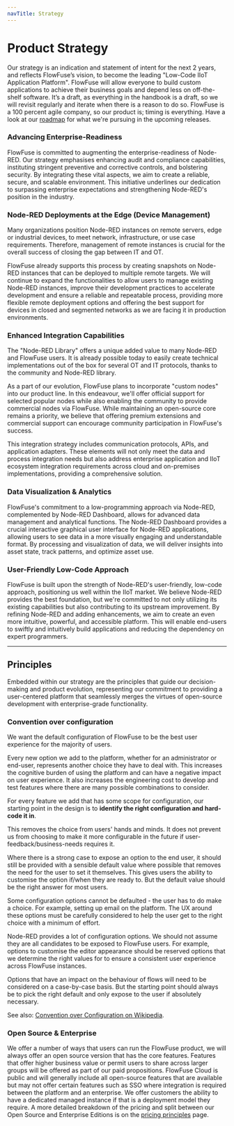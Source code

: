 ```yaml
---
navTitle: Strategy
---
```


# Product Strategy

Our strategy is an indication and statement of intent for the next 2 years, and reflects FlowFuse’s vision, to become the leading "Low-Code IIoT Application Platform".
FlowFuse will allow everyone to build custom applications to achieve their business goals and depend less on off-the-shelf software.
It’s a draft, as everything in the handbook is a draft, so we will revisit regularly and iterate when there is a reason to do so. FlowFuse is a 100 percent agile company, so our product is; timing is everything.
Have a look at our [roadmap](/product/roadmap/) for what we're pursuing in the upcoming releases.

### Advancing Enterprise-Readiness

FlowFuse is committed to augmenting the enterprise-readiness of Node-RED. Our strategy emphasises enhancing audit and compliance capabilities, instituting stringent preventive and corrective controls, and bolstering security. By integrating these vital aspects, we aim to create a reliable, secure, and scalable environment. This initiative underlines our dedication to surpassing enterprise expectations and strengthening Node-RED's position in the industry.

### Node-RED Deployments at the Edge (Device Management)

Many organizations position Node-RED instances on remote servers, edge or industrial devices, to meet network, infrastructure, or use case requirements. Therefore, management of remote instances is crucial for the overall success of closing the gap between IT and OT. 

FlowFuse already supports this process by creating snapshots on Node-RED instances that can be deployed to multiple remote targets. We will continue to expand the functionalities to allow users to manage existing Node-RED instances, improve their development practices to accelerate development and ensure a reliable and repeatable process, providing more flexible remote deployment options and offering the best support for devices in closed and segmented networks as we are facing it in production environments.

### Enhanced Integration Capabilities

The "Node-RED Library" offers a unique added value to many Node-RED and FlowFuse users. It is already possible today to easily create technical implementations out of the box for several OT and IT protocols, thanks to the community and Node-RED library.

As a part of our evolution, FlowFuse plans to incorporate "custom nodes" into our product line. In this endeavour, we'll offer official support for selected popular nodes while also enabling the community to provide commercial nodes via FlowFuse. While maintaining an open-source core remains a priority, we believe that offering premium extensions and commercial support can encourage community participation in FlowFuse's success.

This integration strategy includes communication protocols, APIs, and application adapters. These elements will not only meet the data and process integration needs but also address enterprise application and IIoT ecosystem integration requirements across cloud and on-premises implementations, providing a comprehensive solution.

### Data Visualization & Analytics

FlowFuse's commitment to a low-programming approach via Node-RED, complemented by Node-RED Dashboard, allows for advanced data management and analytical functions. The Node-RED Dashboard provides a crucial interactive graphical user interface for Node-RED applications, allowing users to see data in a more visually engaging and understandable format. By processing and visualization of data, we will deliver insights into asset state, track patterns, and optimize asset use.

### User-Friendly Low-Code Approach

FlowFuse is built upon the strength of Node-RED's user-friendly, low-code approach, positioning us well within the IIoT market. We believe Node-RED provides the best foundation, but we're committed to not only utilizing its existing capabilities but also contributing to its upstream improvement. By refining Node-RED and adding enhancements, we aim to create an even more intuitive, powerful, and accessible platform. This will enable end-users to swiftly and intuitively build applications and reducing the dependency on expert programmers.

----


## Principles

Embedded within our strategy are the principles that guide our decision-making and product evolution, representing our commitment to providing a user-centered platform that seamlessly merges the virtues of open-source development with enterprise-grade functionality.

### Convention over configuration

We want the default configuration of FlowFuse to be the best user experience for
the majority of users. 

Every new option we add to the platform, whether for an administrator or end-user,
represents another choice they have to deal with. This increases the cognitive burden
of using the platform and can have a negative impact on user experience. It also
increases the engineering cost to develop and test features where there are many
possible combinations to consider.

For every feature we add that has some scope for configuration, our starting point
in the design is to **identify the right configuration and hard-code it in**.

This removes the choice from users' hands and minds. It does not prevent us from
choosing to make it more configurable in the future if user-feedback/business-needs
requires it.

Where there is a strong case to expose an option to the end user, it should still
be provided with a sensible default value where possible that removes the need
for the user to set it themselves. This gives users the ability to customise
the option if/when they are ready to. But the default value should be the right
answer for most users.

Some configuration options cannot be defaulted - the user has to do make a choice.
For example, setting up email on the platform. The UX around these options must
be carefully considered to help the user get to the right choice with a minimum
of effort.

Node-RED provides a lot of configuration options. We should not assume they are all
candidates to be exposed to FlowFuse users. For example, options to customise the
editor appearance should be reserved options that we determine the right values for
to ensure a consistent user experience across FlowFuse instances.

Options that have an impact on the behaviour of flows will need to be considered
on a case-by-case basis. But the starting point should always be to pick the right
default and only expose to the user if absolutely necessary.

See also: [Convention over Configuration on Wikipedia](https://en.wikipedia.org/wiki/Convention_over_configuration).

### Open Source & Enterprise

We offer a number of ways that users can run the FlowFuse product, we will
always offer an open source version that has the core features. Features that
offer higher business value or permit users to share across larger groups will
be offered as part of our paid propositions. FlowFuse Cloud is public and will
generally include all open-source features that are available but may not offer
certain features such as SSO where integration is required between the platform
and an enterprise. We offer customers the ability to have a dedicated managed
instance if that is a deployment model they require.
A more detailed breakdown of the pricing and split between our Open Source and
Enterprise Editions is on the [pricing principles](pricing.md) page.

